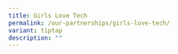```yaml
---
title: Girls Love Tech
permalink: /our-partnerships/girls-love-tech/
variant: tiptap
description: ""
---
```

